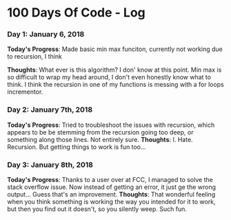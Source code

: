 # 100 Days Of Code - Log

### Day 1: January 6, 2018

**Today's Progress**: Made basic min max funciton, currently not working due to recursion, I think

**Thoughts**: What ever is this algorithm? I don' know at this point. Min max is so difficult to wrap my head around, I don't even honestly know what to think. I think the recursion in one of my functions is messing with a for loops incrementor. 


### Day 2: January 7th, 2018
**Today's Progress**: Tried to troubleshoot the issues with recursion, which appears to be be stemming from the recursion going too deep, or something along those lines. Not entirely sure.
**Thoughts**: I. Hate. Recursion. But getting things to work is fun too...

### Day 3: January 8th, 2018
**Today's Progress**: Thanks to a user over at FCC, I managed to solve the stack overflow issue. Now instead of getting an error, it just ge the wrong output... Guess that's an improvement.
**Thoughts**: That wonderful feeling when you think something is working the way you intended for it to work, but then you find out it doesn't, so you silently weep. Such fun.

